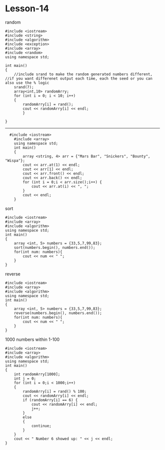 # Lesson-14

random

    #include <iostream>
    #include <string>
    #include <algorithm>
    #include <exception>
    #include <array>
    #include <random>
    using namespace std;

    int main()
    {
        //include srand to make the random generated numbers different, 
    //if you want differenet output each time, each the seed or you can also use the % logic
        srand(7);
        array<int,10> randomArry;
        for (int i = 0; i < 10; i++)
        {
            randomArry[i] = rand();
            cout << randomArry[i] << endl;
            }

    }
  
  ---
  

      #include <iostream>
        #include <array>
        using namespace std;
        int main()
        {
            array <string, 4> arr = {"Mars Bar", "Snickers", "Bounty", "Wispa"};
            cout << arr.at(1) << endl;
            cout << arr[1] << endl;
            cout << arr.front() << endl;
            cout << arr.back() << endl;
            for (int i = 0;i < arr.size();i++) {
                cout << arr.at(i) << ", ";
            }
            cout << endl;
        }

sort

    #include <iostream>
    #include <array>
    #include <algorithm>
    using namespace std;
    int main()
    {
        array <int, 5> numbers = {33,5,7,99,83};
        sort(numbers.begin(), numbers.end());
        for(int num: numbers){
            cout << num << " ";
        }
    }
   
reverse

    #include <iostream>
    #include <array>
    #include <algorithm>
    using namespace std;
    int main()
    {
        array <int, 5> numbers = {33,5,7,99,83};
        reverse(numbers.begin(), numbers.end());
        for(int num: numbers){
            cout << num << " ";
        }
    }

1000 numbers within 1-100

    #include <iostream>
    #include <array>
    #include <algorithm>
    using namespace std;
    int main()
    {
        int randomArry[1000];
        int j = 0;
        for (int i = 0;i < 1000;i++)
        {
            randomArry[i] = rand() % 100;
            cout << randomArry[i] << endl;
            if (randomArry[i] == 6) {
                cout << randomArry[i] << endl;
                j++;
            }
            else 
            {
                continue;
            }
        }
        cout << " Number 6 showed up: " << j << endl;
    }
